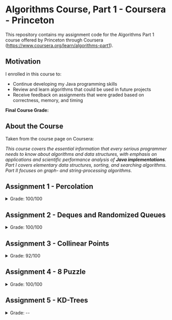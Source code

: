 Algorithms Course, Part 1 - Coursera - Princeton
============

This repository contains my assignment code for the Algorithms Part 1 course offered by Princeton through Coursera (https://www.coursera.org/learn/algorithms-part1).

Motivation
----------------------------
I enrolled in this course to:
* Continue developing my Java programming skills
* Review and learn algorithms that could be used in future projects
* Receive feedback on assignments that were graded based on correctness, memory, and timing

**Final Course Grade:**   




About the Course
----------------------------
Taken from the course page on Coursera:

*This course covers the essential information that every serious programmer needs to know about algorithms and data structures, with emphasis on applications and scientific performance analysis of **Java implementations**. Part I covers elementary data structures, sorting, and searching algorithms. Part II focuses on graph- and string-processing algorithms.*



Assignment 1 - Percolation
----------------------------

<details>
	<summary>Grade: 100/100</summary>

**Goal (taken from assigment specification):**   
Write a program to estimate the value of the percolation threshold via Monte Carlo simulation.

**Files Submitted:**
* [Percolation.java](percolation/Percolation.java)
* [PercolationStats.java](percolation/PercolationStats.java)

**Assignment Specification:**    
https://coursera.cs.princeton.edu/algs4/assignments/percolation/specification.php
</details>


Assignment 2 - Deques and Randomized Queues
----------------------------

<details>
	<summary>Grade: 100/100</summary>
	
**Goal (taken from assigment specification):**   
Write a generic data type for a deque and a randomized queue. The goal of this assignment is to implement elementary data structures using arrays and linked lists, and to introduce you to generics and iterators.

**Files Submitted:**
* [Deque.java](queues/src/Deque.java)
* [RandomizedQueue.java](queues/src/RandomizedQueue.java)
* [Permutation.java](queues/src/Permutation.java)

**Assignment Specification:**    
https://coursera.cs.princeton.edu/algs4/assignments/queues/specification.php
</details>

Assignment 3 - Collinear Points
----------------------------

<details>
	<summary>Grade: 92/100</summary>
	
**Goal (taken from assigment specification):**   
Write a program to recognize line patterns in a given set of points.

**Files Submitted:**
* [Point.java](collinear/src/Point.java)
* [BruteCollinearPoints.java](collinear/src/BruteCollinearPoints.java)
* [FastCollinearPoints.java](collinear/src/FastCollinearPoints.java)

**Assignment Specification:**    
https://coursera.cs.princeton.edu/algs4/assignments/collinear/specification.php
</details>

Assignment 4 - 8 Puzzle
----------------------------

<details>
	<summary>Grade: 100/100</summary>
	
**Goal (taken from assigment specification):**   
Write a program to solve the 8-puzzle problem (and its natural generalizations) using the A* search algorithm.

**Files Submitted:**
* [Board.java](8puzzle/src/Board.java)
* [Solver.java](8puzzle/src/Solver.java)

**Assignment Specification:**    
https://coursera.cs.princeton.edu/algs4/assignments/8puzzle/specification.php
</details>

Assignment 5 - KD-Trees
----------------------------

<details>
	<summary>Grade: --</summary>
	
**Goal (taken from assigment specification):**   
Write a data type to represent a set of points in the unit square (all points have *x*- and *y*-coordinates between 0 and 1) using a *2d-tree* to support efficient *range search* (find all of the points contained in a query rectangle) and *nearest-neighbor search* (find a closest point to a query point).

**Files Submitted:**
* PointSET.java
* KdTree.java

**Assignment Specification:**    
https://coursera.cs.princeton.edu/algs4/assignments/kdtree/specification.php
</details>

